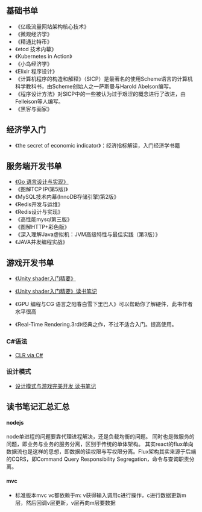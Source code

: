 
## 基础书单

* 《亿级流量网站架构核心技术》
* 《微观经济学》
* 《精通比特币》
* 《etcd 技术内幕》
* 《Kubernetes in Action》
* 《小岛经济学》
* 《Elixir 程序设计》
* 《计算机程序的构造和解释》（SICP）是最著名的使用Scheme语言的计算机科学教科书，由Scheme创始人之一萨斯曼与Harold Abelson编写。
* 《程序设计方法》对SICP中的一些被认为过于艰涩的概念进行了改进，由Felleison等人编写。
* 《黑客与画家》

## 经济学入门

* 《the secret of economic indicator》：经济指标解读，入门经济学书籍

## 服务端开发书单

* [《Go 语言设计与实现》](https://draveness.me/golang/)
* 《图解TCP IP(第5版)》
* 《MySQL技术内幕(InnoDB存储引擎)第2版》
* 《Redis开发与运维》
* 《Redis设计与实现》
* 《高性能mysql第三版》
* 《图解HTTP+彩色版》
* 《深入理解Java虚拟机：JVM高级特性与最佳实践（第3版）》
* 《JAVA并发编程实战》
## 游戏开发书单

* [《Unity shader入门精要》](/1.Unity+Shader入门精要/Unity+Shader入门精要.pdf)

* [《Unity shader入门精要》读书笔记](/1.Unity+Shader入门精要/读书笔记.md)

* 《GPU 编程与CG 语言之阳春白雪下里巴人》可以帮助你了解硬件，此书作者水平很高

* 《Real-Time Rendering.3rd》经典之作，不过不适合入门。提高使用。
### C#语法

* [CLR via C#]()



### 设计模式

* [设计模式与游戏完美开发 读书笔记](/3.设计模式与完美开发/读书笔记.md)


## 读书笔记汇总汇总

#### nodejs

node单进程的问题要靠代理进程解决，还是负载均衡的问题。
同时也是微服务的问题，即业务与业务的服务分离，区别于传统的单体架构。
其实react的flux单向数据流也是这样的思想，即数据的读权限与写权限分离。Flux架构其实来源于后端的CQRS，即Command Query Responsibility Segregation，命令与查询职责分离。

#### mvc

* 标准版本mvc
vc都依赖于m: v获得输入调用c进行操作，c进行数据更新m层，然后回调v层更新，v层再向m层要数据